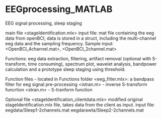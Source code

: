 # EEGprocessing_MATLAB
EEG signal processing, sleep staging

main file
<stageIdentification.mlx>
input file: mat file containing the eeg data from openBCI, data is stored in a struct, including the multi-channel eeg data and the sampling frequency. Sample input: <OpenBCI_4channel.mat>, <OpenBCI_2channel.mat>

Functions: eeg data extraction, filtering, artifact removal (optional with S-transform, time consuming), spectrum plot, wavelet analysis, bandpower calculation and a prototype sleep staging using threshold.

Function files - located in Functions folder
<eeg_filter.mlx>: a bandpass filter for eeg signal pre-processing
<istran.m> - inverse S-transform funcrtion
<stran.m> - S-tranform function

Optional file
<stageIdentification_clientdata.mlx>
modified original stageIdentification.mlx file, takes data from the client as input.
input file:
eegdata/Sleep1-2channels.mat
eegdarawta/Sleep2-2channels.mat
